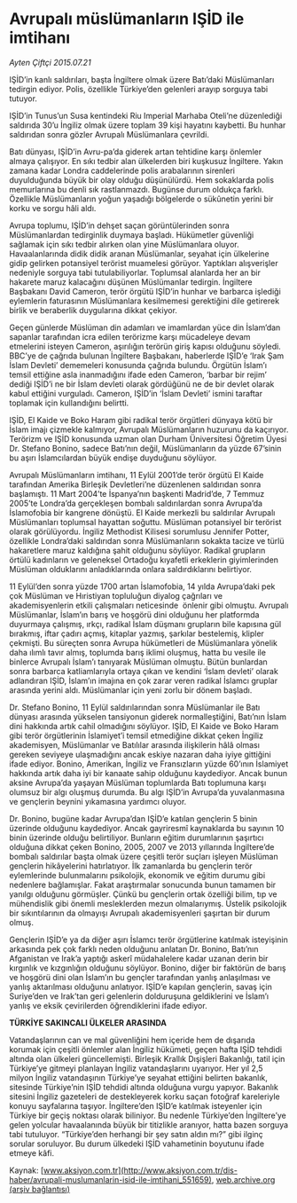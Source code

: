 # Avrupalı müslümanların IŞİD ile imtihanı

*Ayten Çiftçi 2015.07.21*

<div class="pNewsDetailMainContent" itemprop="articleBody">
 <p>
  IŞİD’in kanlı saldırıları, başta İngiltere olmak üzere Batı’daki Müslümanları tedirgin ediyor. Polis, özellikle Türkiye’den gelenleri arayıp sorguya tabi tutuyor.
 </p>
 <p>
  IŞİD’in Tunus’un Susa kentindeki Riu Imperial Marhaba Oteli’ne düzenlediği saldırıda 30’u İngiliz olmak üzere toplam 39 kişi hayatını kaybetti. Bu hunhar saldırıdan sonra gözler Avrupalı Müslümanlara çevrildi.
 </p>
 <p>
  Batı dünyası, IŞİD’in Avru-pa’da giderek artan tehtidine karşı önlemler almaya çalışıyor. En sıkı tedbir alan ülkelerden biri kuşkusuz İngiltere. Yakın zamana kadar Londra caddelerinde polis arabalarının sirenleri duyulduğunda büyük bir olay olduğu düşünülürdü. Hem sokaklarda polis memurlarına bu denli sık rastlanmazdı. Bugünse durum oldukça farklı. Özellikle Müslümanların yoğun yaşadığı bölgelerde o sükûnetin yerini bir korku ve sorgu hâli aldı.
 </p>
 <p>
  Avrupa toplumu, IŞİD’in dehşet saçan görüntülerinden sonra Müslümanlardan tedirginlik duymaya başladı. Hükümetler güvenliği sağlamak için sıkı tedbir alırken olan yine Müslümanlara oluyor. Havaalanlarında didik didik aranan Müslümanlar, seyahat için ülkelerine gidip gelirken potansiyel terörist muamelesi görüyor. Yaptıkları alışverişler nedeniyle sorguya tabi tutulabiliyorlar. Toplumsal alanlarda her an bir hakarete maruz kalacağını düşünen Müslümanlar tedirgin. İngiltere Başbakanı David Cameron, terör örgütü IŞİD’in hunhar ve barbarca işlediği eylemlerin faturasının Müslümanlara kesilmemesi gerektiğini dile getirerek birlik ve beraberlik duygularına dikkat çekiyor.
 </p>
 <p>
  Geçen günlerde Müslüman din adamları ve imamlardan yüce din İslam’dan sapanlar tarafından icra edilen terörizme karşı mücadeleye devam etmelerini isteyen Cameron, aşırılığın terörün giriş kapısı olduğunu söyledi. BBC’ye de çağrıda bulunan İngiltere Başbakanı, haberlerde IŞİD’e ‘Irak Şam İslam Devleti’ dememeleri konusunda çağrıda bulundu. Örgütün İslam’ı temsil ettiğine asla inanmadığını ifade eden Cameron, ‘barbar bir rejim’ dediği IŞİD’i ne bir İslam devleti olarak gördüğünü ne de bir devlet olarak kabul ettiğini vurguladı. Cameron, IŞİD’in ‘İslam Devleti’ ismini taraftar toplamak için kullandığını belirtti.
 </p>
 <p>
  IŞİD, El Kaide ve Boko Haram gibi radikal terör örgütleri dünyaya kötü bir İslam imajı çizmekle kalmıyor, Avrupalı Müslümanların huzurunu da kaçırıyor. Terörizm ve IŞİD konusunda uzman olan Durham Üniversitesi Öğretim Üyesi Dr. Stefano Bonino, sadece Batı’nın değil, Müslümanların da yüzde 67’sinin bu aşırı İslamcılardan büyük endişe duyduğunu söylüyor.
 </p>
 <p>
  Avrupalı Müslümanların imtihanı, 11 Eylül 2001’de terör örgütü El Kaide tarafından Amerika Birleşik Devletleri’ne düzenlenen saldırıdan sonra başlamıştı. 11 Mart 2004’te İspanya’nın başkenti Madrid’de, 7 Temmuz 2005’te Londra’da gerçekleşen bombalı saldırılardan sonra Avrupa’da İslamofobia bir kangrene dönüştü. El Kaide merkezli bu saldırılar Avrupalı Müslümanları toplumsal hayattan soğuttu. Müslüman potansiyel bir terörist olarak görülüyordu. İngiliz Methodist Kilisesi sorumlusu Jennifer Potter, özellikle Londra’daki saldırıdan sonra Müslümanların sokakta tacize ve türlü hakaretlere maruz kaldığına şahit olduğunu söylüyor. Radikal grupların örtülü kadınların ve geleneksel Ortadoğu kıyafetli erkeklerin giyimlerinden Müslüman olduklarını anladıklarında onlara saldırdıklarını belirtiyor.
 </p>
 <p>
  11 Eylül’den sonra yüzde 1700 artan İslamofobia, 14 yılda Avrupa’daki pek çok Müslüman ve Hıristiyan topluluğun diyalog çağrıları ve akademisyenlerin etkili çalışmaları neticesinde  önlenir gibi olmuştu. Avrupalı Müslümanlar, İslam’ın barış ve hoşgörü dini olduğunu her platformda duyurmaya çalışmış, ırkçı, radikal İslam düşmanı grupların bile kapısına gül bırakmış, iftar çadırı açmış, kitaplar yazmış, şarkılar bestelemiş, klipler çekmişti. Bu süreçten sonra Avrupa hükümetleri de Müslümanlara yönelik daha ılımlı tavır almış, toplumda barış iklimi oluşmuş, hatta bu vesile ile binlerce Avrupalı İslam’ı tanıyarak Müslüman olmuştu. Bütün bunlardan sonra barbarca katliamlarıyla ortaya çıkan ve kendini ‘İslam devleti’ olarak adlandıran IŞİD, İslam’ın imajına en çok zarar veren radikal İslamcı gruplar arasında yerini aldı. Müslümanlar için yeni zorlu bir dönem başladı.
 </p>
 <p>
  Dr. Stefano Bonino, 11 Eylül saldırılarından sonra Müslümanlar ile Batı dünyası arasında yükselen tansiyonun giderek normalleştiğini, Batı’nın İslam dini hakkında artık cahil olmadığını söylüyor. IŞİD, El Kaide ve Boko Haram gibi terör örgütlerinin İslamiyet’i temsil etmediğine dikkat çeken İngiliz akademisyen, Müslümanlar ve Batılılar arasında ilişkilerin hâlâ olması gereken seviyeye ulaşmadığını ancak eskiye nazaran daha iyiye gittiğini ifade ediyor. Bonino, Amerikan, İngiliz ve Fransızların yüzde 60’ının İslamiyet hakkında artık daha iyi bir kanaate sahip olduğunu kaydediyor. Ancak bunun aksine Avrupa’da yaşayan Müslüman toplumlarda Batı toplumuna karşı olumsuz bir algı oluşmuş durumda. Bu algı IŞİD’in Avrupa’da yuvalanmasına ve gençlerin beynini yıkamasına yardımcı oluyor.
 </p>
 <p>
  Dr. Bonino, bugüne kadar Avrupa’dan IŞİD’e katılan gençlerin 5 binin üzerinde olduğunu kaydediyor. Ancak gayriresmî kaynaklarda bu sayının 10 binin üzerinde olduğu belirtiliyor. Bunların eğitim durumlarının şaşırtıcı olduğuna dikkat çeken Bonino, 2005, 2007 ve 2013 yıllarında İngiltere’de bombalı saldırılar başta olmak üzere çeşitli terör suçları işleyen Müslüman gençlerin hikâyelerini hatırlatıyor. İlk zamanlarda bu gençlerin terör eylemlerinde bulunmalarını psikolojik, ekonomik ve eğitim durumu gibi nedenlere bağlamışlar. Fakat araştırmalar sonucunda bunun tamamen bir yanılgı olduğunu görmüşler. Çünkü bu gençlerin ortak özelliği bilim, tıp ve mühendislik gibi önemli mesleklerden mezun olmalarıymış. Üstelik psikolojik bir sıkıntılarının da olmayışı Avrupalı akademisyenleri şaşırtan bir durum olmuş.
 </p>
 <p>
  Gençlerin IŞİD’e ya da diğer aşırı İslamcı terör örgütlerine katılmak isteyişinin arkasında pek çok farklı neden olduğunu anlatan Dr. Bonino, Batı’nın Afganistan ve Irak’a yaptığı askerî müdahalelere kadar uzanan derin bir kırgınlık ve kızgınlığın olduğunu söylüyor. Bonino, diğer bir faktörün de barış ve hoşgörü dini olan İslam’ın bu gençler tarafından yanlış anlaşılması ve yanlış aktarılması olduğunu anlatıyor. IŞİD’e kapılan gençlerin, savaş için Suriye’den ve Irak’tan geri gelenlerin dolduruşuna geldiklerini ve İslam’ı yanlış ve eksik çevirilerden öğrendiklerini ifade ediyor.
 </p>
 <p>
  <strong>
   TÜRKİYE SAKINCALI ÜLKELER ARASINDA
  </strong>
 </p>
 <p>
  Vatandaşlarının can ve mal güvenliğini hem içeride hem de dışarıda korumak için çeşitli önlemler alan İngiliz hükümeti, geçen hafta IŞİD tehdidi altında olan ülkeleri güncellemişti. Birleşik Krallık Dışişleri Bakanlığı, tatil için Türkiye’ye gitmeyi planlayan İngiliz vatandaşlarını uyarıyor. Her yıl 2,5 milyon İngiliz vatandaşının Türkiye’ye seyahat ettiğini belirten bakanlık, sitesinde Türkiye’nin IŞİD tehdidi altında olduğuna vurgu yapıyor. Bakanlık sitesini İngiliz gazeteleri de destekleyerek korku saçan fotoğraf kareleriyle konuyu sayfalarına taşıyor. İngiltere’den IŞİD’e katılmak isteyenler için Türkiye bir geçiş noktası olarak biliniyor. Bu nedenle Türkiye’den İngiltere’ye gelen yolcular havaalanında büyük bir titizlikle aranıyor, hatta bazen sorguya tabi tutuluyor. “Türkiye’den herhangi bir şey satın aldın mı?” gibi ilginç sorular soruluyor. Bu durum ülkedeki IŞİD vahametinin boyutunu ifade etmeye kâfi.
 </p>
</div>


Kaynak: [www.aksiyon.com.tr](http://www.aksiyon.com.tr/dis-haber/avrupali-muslumanlarin-isid-ile-imtihani_551659), [web.archive.org (arşiv bağlantısı)](http://web.archive.org/web/20150803052930/http://www.aksiyon.com.tr/dis-haber/avrupali-muslumanlarin-isid-ile-imtihani_551659)
